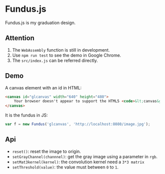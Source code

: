 # Fundus.js

Fundus.js is my graduation design.

## Attention

1. The `WebAssembly` function is still in development.
2. Use `npm run test` to see the demo in Google Chrome.
3. The `src/index.js` can be referred directly.

## Demo

A canvas element with an id in HTML:

```html
<canvas id="glcanvas" width="640" height="480">
    Your browser doesn't appear to support the HTML5 <code>&lt;canvas&gt;</code> element.
</canvas>
```

It is the fundus in JS:

```javascript
var f = new Fundus('glcanvas', 'http://localhost:8080/image.jpg');
```

## Api

- `reset()`: reset the image to origin.
- `setGrayChannel(channnel)`: get the gray image using a parameter in `rgb`.
- `setMat3kernel(kernel)`: the convolution kernel need a `3*3 matrix`
- `setThreshold(value)`: the value must between `0` to `1`.